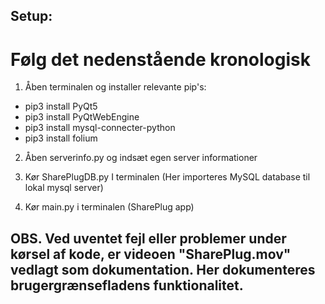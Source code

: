 ## Setup:


# Følg det nedenstående kronologisk ## 

1. Åben terminalen og installer relevante pip's: 

- pip3 install PyQt5
- pip3 install PyQtWebEngine
- pip3 install mysql-connecter-python
- pip3 install folium

2. Åben serverinfo.py og indsæt egen server informationer

3. Kør SharePlugDB.py I terminalen (Her importeres MySQL database til lokal mysql server)

4. Kør main.py i terminalen (SharePlug app)


## OBS. Ved uventet fejl eller problemer under kørsel af kode, er videoen "SharePlug.mov" vedlagt som dokumentation. Her dokumenteres brugergrænsefladens funktionalitet. 

